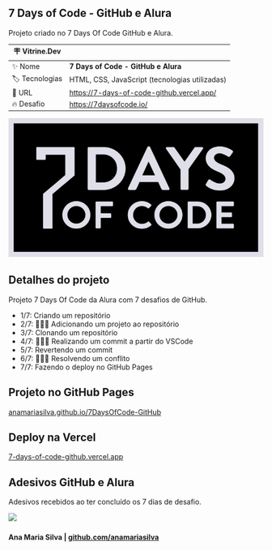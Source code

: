 ## 7 Days of Code - GitHub e Alura

Projeto criado no 7 Days Of Code GitHub e Alura.

| :placard: Vitrine.Dev |                                                |
| --------------------- | ---------------------------------------------- |
| :sparkles: Nome       | **7 Days of Code - GitHub e Alura**            |
| :label: Tecnologias   | HTML, CSS, JavaScript (tecnologias utilizadas) |
| :rocket: URL          | https://7-days-of-code-github.vercel.app/      |
| :fire: Desafio        | https://7daysofcode.io/                        |

<!-- Inserir imagem com a #vitrinedev ao final do link -->

![](background.svg#vitrinedev)

## Detalhes do projeto

Projeto 7 Days Of Code da Alura com 7 desafios de GitHub.

- 1/7: Criando um repositório
- 2/7: 👩🏽‍💻 Adicionando um projeto ao repositório
- 3/7: Clonando um repositório
- 4/7: 👩🏽‍💻 Realizando um commit a partir do VSCode
- 5/7: Revertendo um commit
- 6/7: 👩🏽‍💻 Resolvendo um conflito
- 7/7: Fazendo o deploy no GitHub Pages

## Projeto no GitHub Pages

[anamariasilva.github.io/7DaysOfCode-GitHub](https://anamariasilva.github.io/7DaysOfCode-GitHub/)

## Deploy na Vercel

[7-days-of-code-github.vercel.app](https://7-days-of-code-github.vercel.app/)

## Adesivos GitHub e Alura

Adesivos recebidos ao ter concluído os 7 dias de desafio.

![](https://www.anamaria.dev.br/github/7daysofcode-aluraegithub.jpg)

#### Ana Maria Silva | [github.com/anamariasilva](https://github.com/anamariasilva)
